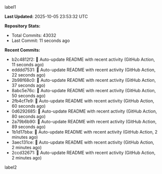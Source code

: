 
label1 
<!-- ACTIVITY_START -->
**Last Updated:** 2025-10-05 23:53:32 UTC

**Repository Stats:**
- Total Commits: 43032
- Last Commit: 11 seconds ago

**Recent Commits:**
- b2c4812f2: 🤖 Auto-update README with recent activity (GitHub Action, 11 seconds ago)
- edddd7531: 🤖 Auto-update README with recent activity (GitHub Action, 22 seconds ago)
- 2b98f68c0: 🤖 Auto-update README with recent activity (GitHub Action, 37 seconds ago)
- 8abc5e76c: 🤖 Auto-update README with recent activity (GitHub Action, 50 seconds ago)
- 2fb4cf7e9: 🤖 Auto-update README with recent activity (GitHub Action, 60 seconds ago)
- 0d6292685: 🤖 Auto-update README with recent activity (GitHub Action, 80 seconds ago)
- 2a79b6b90: 🤖 Auto-update README with recent activity (GitHub Action, 89 seconds ago)
- 1b1d17bba: 🤖 Auto-update README with recent activity (GitHub Action, 2 minutes ago)
- 3aec131ce: 🤖 Auto-update README with recent activity (GitHub Action, 2 minutes ago)
- 2ccd32671: 🤖 Auto-update README with recent activity (GitHub Action, 2 minutes ago)
<!-- ACTIVITY_END -->

label2
